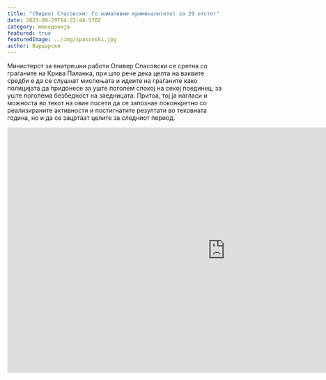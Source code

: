 ```yaml
---
title: "(Видео) Спасовски: Го намаливме криминалитетот за 29 отсто!"
date: 2023-09-29T14:22:44.570Z
category: македонија
featured: true
featuredImage: ../img/spasovski.jpg
author: Вардарски
---
```

<!--StartFragment-->

Mинистерот за внатрешни работи Оливер Спасовски се сретна со граѓаните на Крива Паланка, при што рече дека целта на ваквите средби е да се слушнат мислењата и идеите на граѓаните како полицијата да придонесе за уште поголем спокој на секој поединец, за уште поголема безбедност на заедницата. Притоа, тој ја нагласи и можноста во текот на овие посети да се запознае поконкретно со реализираните активности и постигнатите резултати во тековната година, но и да се зацртаат целите за следниот период.

<iframe width="1000" height="563" src="https://www.youtube.com/embed/e9g488gcP9A" title="Изјава МВР Спасовски, отворен кабинет   ОВР Крива Паланка" frameborder="0" allow="accelerometer; autoplay; clipboard-write; encrypted-media; gyroscope; picture-in-picture; web-share" allowfullscreen></iframe>

<!--EndFragment-->